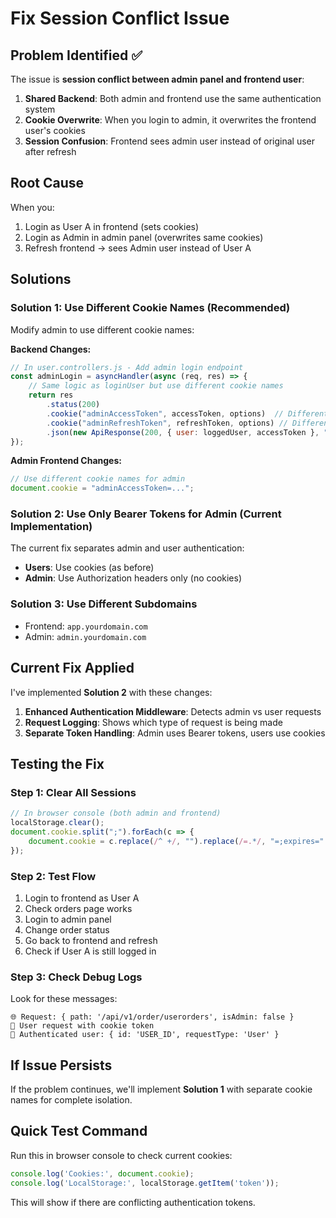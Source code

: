 # Fix Session Conflict Issue

## Problem Identified ✅

The issue is **session conflict between admin panel and frontend user**:

1. **Shared Backend**: Both admin and frontend use the same authentication system
2. **Cookie Overwrite**: When you login to admin, it overwrites the frontend user's cookies
3. **Session Confusion**: Frontend sees admin user instead of original user after refresh

## Root Cause

When you:
1. Login as User A in frontend (sets cookies)
2. Login as Admin in admin panel (overwrites same cookies)
3. Refresh frontend → sees Admin user instead of User A

## Solutions

### Solution 1: Use Different Cookie Names (Recommended)

Modify admin to use different cookie names:

**Backend Changes:**
```javascript
// In user.controllers.js - Add admin login endpoint
const adminLogin = asyncHandler(async (req, res) => {
    // Same logic as loginUser but use different cookie names
    return res
        .status(200)
        .cookie("adminAccessToken", accessToken, options)  // Different name
        .cookie("adminRefreshToken", refreshToken, options) // Different name
        .json(new ApiResponse(200, { user: loggedUser, accessToken }, "Admin logged in Successfully"))
});
```

**Admin Frontend Changes:**
```javascript
// Use different cookie names for admin
document.cookie = "adminAccessToken=...";
```

### Solution 2: Use Only Bearer Tokens for Admin (Current Implementation)

The current fix separates admin and user authentication:
- **Users**: Use cookies (as before)
- **Admin**: Use Authorization headers only (no cookies)

### Solution 3: Use Different Subdomains

- Frontend: `app.yourdomain.com`
- Admin: `admin.yourdomain.com`

## Current Fix Applied

I've implemented **Solution 2** with these changes:

1. **Enhanced Authentication Middleware**: Detects admin vs user requests
2. **Request Logging**: Shows which type of request is being made
3. **Separate Token Handling**: Admin uses Bearer tokens, users use cookies

## Testing the Fix

### Step 1: Clear All Sessions
```javascript
// In browser console (both admin and frontend)
localStorage.clear();
document.cookie.split(";").forEach(c => {
    document.cookie = c.replace(/^ +/, "").replace(/=.*/, "=;expires=" + new Date().toUTCString() + ";path=/");
});
```

### Step 2: Test Flow
1. Login to frontend as User A
2. Check orders page works
3. Login to admin panel
4. Change order status
5. Go back to frontend and refresh
6. Check if User A is still logged in

### Step 3: Check Debug Logs

Look for these messages:
```
🌐 Request: { path: '/api/v1/order/userorders', isAdmin: false }
🔐 User request with cookie token
🔐 Authenticated user: { id: 'USER_ID', requestType: 'User' }
```

## If Issue Persists

If the problem continues, we'll implement **Solution 1** with separate cookie names for complete isolation.

## Quick Test Command

Run this in browser console to check current cookies:
```javascript
console.log('Cookies:', document.cookie);
console.log('LocalStorage:', localStorage.getItem('token'));
```

This will show if there are conflicting authentication tokens.